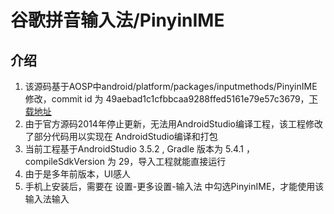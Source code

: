 # 谷歌拼音输入法/PinyinIME

## 介绍
1. 该源码基于AOSP中android/platform/packages/inputmethods/PinyinIME修改，commit id 为 49aebad1c1cfbbcaa9288ffed5161e79e57c3679，[下载地址](https://android.googlesource.com/platform/packages/inputmethods/OpenWnn/+archive/refs/heads/master.tar.gz)
2. 由于官方源码2014年停止更新，无法用AndroidStudio编译工程，该工程修改了部分代码用以实现在 AndroidStudio编译和打包
3. 当前工程基于AndroidStudio 3.5.2 , Gradle 版本为 5.4.1 ， compileSdkVersion 为 29，导入工程就能直接运行
4. 由于是多年前版本，UI感人
5. 手机上安装后，需要在 设置-更多设置-输入法 中勾选PinyinIME，才能使用该输入法输入



